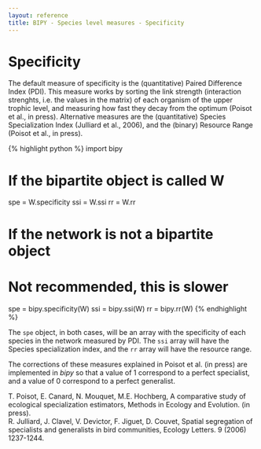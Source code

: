 ```yaml
---
layout: reference
title: BIPY - Species level measures - Specificity
---
```


# Specificity

The default measure of specificity is the (quantitative) Paired Difference Index (PDI). This measure works by sorting the link strength (interaction strenghts, i.e. the values in the matrix) of each organism of the upper trophic level, and measuring how fast they decay from the optimum (Poisot et al., in press). Alternative measures are the (quantitative) Species Specialization Index (Julliard et al., 2006), and the (binary) Resource Range (Poisot et al., in press).

{% highlight python %}
import bipy
# If the bipartite object is called W
spe = W.specificity
ssi = W.ssi
rr = W.rr
# If the network is not a bipartite object
# Not recommended, this is slower
spe = bipy.specificity(W)
ssi = bipy.ssi(W)
rr = bipy.rr(W)
{% endhighlight %}

The `spe` object, in both cases, will be an array with the specificity of each species in the network measured by PDI. The `ssi` array will have the Species specialization index, and the `rr` array will have the resource range.

The corrections of these measures explained in Poisot et al. (in press) are implemented in *bipy* so that a value of 1 correspond to a perfect specialist, and a value of 0 correspond to a perfect generalist.

<div class='ref'>T. Poisot, E. Canard, N. Mouquet, M.E. Hochberg, A comparative study of ecological specialization estimators, Methods in Ecology and Evolution. (in press).</div>
 
<div class='ref'>R. Julliard, J. Clavel, V. Devictor, F. Jiguet, D. Couvet, Spatial segregation of specialists and generalists in bird communities, Ecology Letters. 9 (2006) 1237-1244.</div>